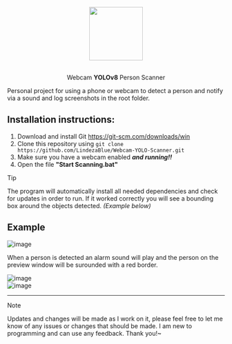 <p align="center">
<img width="124" height="124" src="https://github.com/user-attachments/assets/a961dd9a-b132-4e9e-8be7-3067e3dfde07">
</p>
<p align="center">
<br>
Webcam <b>YOLOv8</b> Person Scanner
</p>

Personal project for using a phone or webcam to detect a person and notify via a sound and log screenshots in the root folder.

## Installation instructions:
1. Download and install Git
   https://git-scm.com/downloads/win
2. Clone this repository using ```git clone https://github.com/LindezaBlue/Webcam-YOLO-Scanner.git```
3. Make sure you have a webcam enabled ***and running!!***
4. Open the file **"Start Scanning.bat"**
> [!TIP]
> The program will automatically install all needed dependencies and check for updates in order to run. 
> If it worked correctly you will see a bounding box around the objects detected. _(Example below)_

## Example
![image](https://github.com/user-attachments/assets/86eeee32-6d21-4cdb-8ea2-a0d15121c33c)

When a person is detected an alarm sound will play and the person on the preview window will be surounded with a red border.

![image](https://github.com/user-attachments/assets/67fb28c1-a91e-4e2a-b396-9802e1c850fa) 
<br>
![image](https://github.com/user-attachments/assets/59dde2db-0f3c-4a8f-812b-fa650f86ca2f)

<hr>

> [!NOTE]
> Updates and changes will be made as I work on it, please feel free to let me know of any issues or changes that should be made. I am new to programming and can use any feedback. 
> Thank you!~
